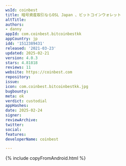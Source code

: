```yaml
---
wsId: coinbest
title: 暗号資産取引ならOSL Japan 、ビットコインウォレット
altTitle: 
authors:
- danny 
appId: com.coinbest.bitcoinbestkk
appCountry: jp
idd: '1512389431'
released: '2021-03-23'
updated: 2025-02-21
version: 4.0.3
stars: 4.81818
reviews: 11
website: https://coinbest.com
repository: 
issue: 
icon: com.coinbest.bitcoinbestkk.jpg
bugbounty: 
meta: ok
verdict: custodial
appHashes: 
date: 2025-02-24
signer: 
reviewArchive: 
twitter: 
social: 
features: 
developerName: coinbest

---
```


{% include copyFromAndroid.html %}